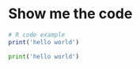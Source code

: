 # Show me the code

```R
# R code example
print('hello world')
```

```python
print('hello world')
```

